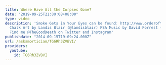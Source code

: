 ```yaml
---
title: Where Have All the Corpses Gone?
date: "2019-09-25T21:00:08+08:00"
type: video
description: 'Smoke Gets in Your Eyes can be found: http://www.orderofthegooddeath.com/smoke-gets-eyes
  Chalk Art by Landis Blair (@landisblair) PSA Music by David Forrest (@shapesmusic)
  Find me @TheGoodDeath on Twitter and Instagram'
publishdate: "2014-09-15T19:09:24.000Z"
url: /askamortician/TG6Rh3ZVBVI/
providers:
  youtube:
    id: TG6Rh3ZVBVI
---
```

